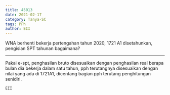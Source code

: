 ```yaml
---
title: 45013
date: 2021-02-17
category: Tanya-SC
tags: PPh
author: EII
---
```


WNA berhenti bekerja pertengahan tahun 2020, 1721 A1 disetahunkan, pengisian SPT tahunan bagaimana?

---

Pakai e-spt, penghasilan bruto disesuaikan dengan penghasilan real berapa bulan dia bekerja dalam satu tahun, pph terutangnya disesuaikan dengan nilai yang ada di 1721A1, dicentang bagian pph terutang penghitungan senidiri.

`EII`
